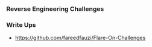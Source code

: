 ### Reverse Engineering Challenges



### Write Ups

* https://github.com/fareedfauzi/Flare-On-Challenges
